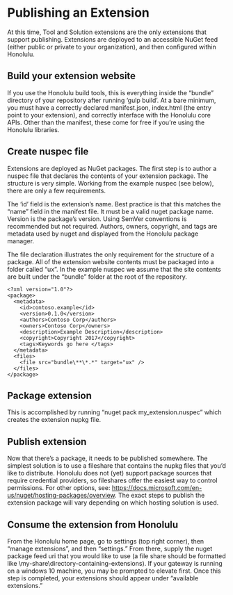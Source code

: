 # Publishing an Extension

At this time, Tool and Solution extensions are the only extensions that support publishing.  Extensions are deployed to an accessible NuGet feed (either public or private to your organization), and then configured within Honolulu.

## Build your extension website

If you use the Honolulu build tools, this is everything inside the “bundle” directory of your repository after running ‘gulp build’. At a bare minimum, you must have a correctly declared manifest.json, index.html (the entry point to your extension), and correctly interface with the Honolulu core APIs. Other than the manifest, these come for free if you’re using the Honolulu libraries.

## Create nuspec file

Extensions are deployed as NuGet packages. The first step is to author a nuspec file that declares the contents of your extension package. The structure is very simple. Working from the example nuspec (see below), there are only a few requirements. 

The ‘id’ field is the extension’s name. Best practice is that this matches the “name” field in the manifest file. It must be a valid nuget package name.
Version is the package’s version. Using SemVer conventions is recommended but not required.
Authors, owners, copyright, and tags are metadata used by nuget and displayed from the Honolulu package manager.

The file declaration illustrates the only requirement for the structure of a package. All of the extension website contents must be packaged into a folder called “ux”. In the example nuspec we assume that the site contents are built under the “bundle” folder at the root of the repository.

```
<?xml version="1.0"?>
<package>
  <metadata>
    <id>contoso.example</id>
    <version>0.1.0</version>
    <authors>Contoso Corp</authors>
    <owners>Contoso Corp</owners>
    <description>Example Description</description>
    <copyright>Copyright 2017</copyright>
    <tags>Keywords go here </tags>
  </metadata>
  <files>
    <file src="bundle\**\*.*" target="ux" />
  </files>
</package>
```

## Package extension

This is accomplished by running “nuget pack my_extension.nuspec” which creates the extension nupkg file. 

## Publish extension 

Now that there’s a package, it needs to be published somewhere. The simplest solution is to use a fileshare that contains the nupkg files that you’d like to distribute. Honolulu does not (yet) support package sources that require credential providers, so fileshares offer the easiest way to control permissions. For other options, see: https://docs.microsoft.com/en-us/nuget/hosting-packages/overview. The exact steps to publish the extension package will vary depending on which hosting solution is used.

## Consume the extension from Honolulu

From the Honolulu home page, go to settings (top right corner), then “manage extensions”, and then “settings.” From there, supply the nuget package feed uri that you would like to use (a file share should be formatted like \\my-share\directory-containing-extensions). If your gateway is running on a windows 10 machine, you may be prompted to elevate first. Once this step is completed, your extensions should appear under “available extensions.”
